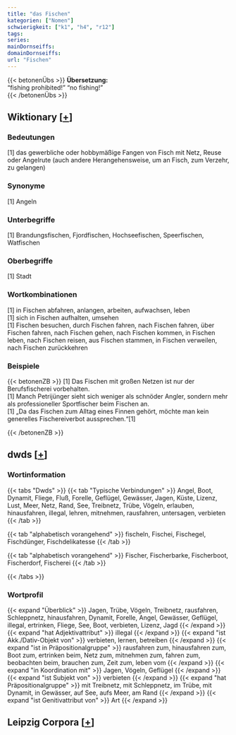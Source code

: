 ```yaml
---
title: "das Fischen"
kategorien: ["Nomen"]
schwierigkeit: ["k1", "h4", "r12"]
tags:
series:
mainDornseiffs:
domainDornseiffs:
url: "Fischen"
---
```


{{< betonenÜbs >}}
**Übersetzung:**  
“fishing prohibited!” “no fishing!”  
{{< /betonenÜbs >}}

## Wiktionary [[+](https://de.wiktionary.org/wiki/Fischen)]

### Bedeutungen
[1] das gewerbliche oder hobbymäßige Fangen von Fisch mit Netz, Reuse oder Angelrute (auch andere Herangehensweise, um an Fisch, zum Verzehr, zu gelangen)  

### Synonyme
[1] Angeln  

### Unterbegriffe
[1] Brandungsfischen, Fjordfischen, Hochseefischen, Speerfischen, Watfischen  

### Oberbegriffe
[1] Stadt  

### Wortkombinationen
[1] in Fischen abfahren, anlangen, arbeiten, aufwachsen, leben  
[1] sich in Fischen aufhalten, umsehen  
[1] Fischen besuchen, durch Fischen fahren, nach Fischen fahren, über Fischen fahren, nach Fischen gehen, nach Fischen kommen, in Fischen leben, nach Fischen reisen, aus Fischen stammen, in Fischen verweilen, nach Fischen zurückkehren  

### Beispiele
{{< betonenZB >}}
[1] Das Fischen mit großen Netzen ist nur der Berufsfischerei vorbehalten.  
[1] Manch Petrijünger sieht sich weniger als schnöder Angler, sondern mehr als professioneller Sportfischer beim Fischen an.  
[1] „Da das Fischen zum Alltag eines Finnen gehört, möchte man kein generelles Fischereiverbot aussprechen.“[1]  

{{< /betonenZB >}}


## dwds [[+](https://www.dwds.de/wb/Fischen)]

### Wortinformation
{{< tabs "Dwds" >}}
{{< tab "Typische Verbindungen" >}}
Angel, Boot, Dynamit, Fliege, Fluß, Forelle, Geflügel, Gewässer, Jagen, Küste, Lizenz, Lust, Meer, Netz, Rand, See, Treibnetz, Trübe, Vögeln, erlauben, hinausfahren, illegal, lehren, mitnehmen, rausfahren, untersagen, verbieten
{{< /tab >}}

{{< tab "alphabetisch vorangehend" >}}
fischeln, Fischei, Fischegel, Fischdünger, Fischdelikatesse
{{< /tab >}}

{{< tab "alphabetisch vorangehend" >}}
Fischer, Fischerbarke, Fischerboot, Fischerdorf, Fischerei
{{< /tab >}}

{{< /tabs >}}

### Wortprofil
{{< expand "Überblick" >}} Jagen, Trübe, Vögeln, Treibnetz, rausfahren, Schleppnetz, hinausfahren, Dynamit, Forelle, Angel, Gewässer, Geflügel, illegal, ertrinken, Fliege, See, Boot, verbieten, Lizenz, Jagd {{< /expand >}}
{{< expand "hat Adjektivattribut" >}} illegal {{< /expand >}}
{{< expand "ist Akk./Dativ-Objekt von" >}} verbieten, lernen, betreiben {{< /expand >}}
{{< expand "ist in Präpositionalgruppe" >}} rausfahren zum, hinausfahren zum, Boot zum, ertrinken beim, Netz zum, mitnehmen zum, fahren zum, beobachten beim, brauchen zum, Zeit zum, leben vom {{< /expand >}}
{{< expand "in Koordination mit" >}} Jagen, Vögeln, Geflügel {{< /expand >}}
{{< expand "ist Subjekt von" >}} verbieten {{< /expand >}}
{{< expand "hat Präpositionalgruppe" >}} mit Treibnetz, mit Schleppnetz, im Trübe, mit Dynamit, in Gewässer, auf See, aufs Meer, am Rand {{< /expand >}}
{{< expand "ist Genitivattribut von" >}} Art {{< /expand >}}

## Leipzig Corpora [[+](https://corpora.uni-leipzig.de/en/res?word=Fischen&corpusId=deu_newscrawl-public_2018)]

